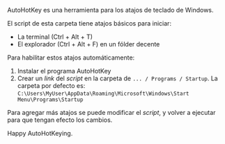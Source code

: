 
AutoHotKey es una herramienta para los atajos de teclado de Windows. 

El script de esta carpeta tiene atajos básicos para iniciar:  
- La terminal (Ctrl + Alt + T)  
- El explorador (Ctrl + Alt + F) en un fólder decente

Para habilitar estos atajos automáticamente:  
1. Instalar el programa AutoHotKey  
2. Crear un _link_ del _script_ en la carpeta de `... / Programs / Startup`.
    La carpeta por defecto es:  `C:\Users\MyUser\AppData\Roaming\Microsoft\Windows\Start Menu\Programs\Startup`

Para agregar más atajos se puede modificar el _script_, y volver a ejecutar para que tengan efecto los cambios.  

Happy AutoHotKeying. 

